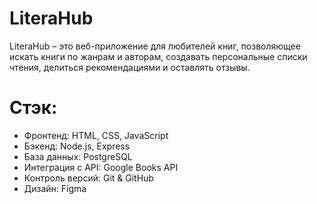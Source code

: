 # LiteraHub
LiteraHub – это веб-приложение для любителей книг, позволяющее искать книги по жанрам и авторам, создавать персональные списки чтения, делиться рекомендациями и оставлять отзывы.

# Стэк:
- Фронтенд: HTML, CSS, JavaScript
- Бэкенд: Node.js, Express
- База данных: PostgreSQL
- Интеграция с API: Google Books API
- Контроль версий: Git & GitHub
- Дизайн: Figma
